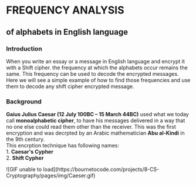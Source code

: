 <h1>FREQUENCY ANALYSIS</h1>
<h2>of alphabets in English language</h2>
<h3>Introduction</h3>
When you write an essay or a message in English language and encrypt it with a Shift cipher. the frequency at which the alphabets occur remains the same. This frequency can be used to decode the encrypted messages. Here we will see a simple example of how to find those frequencies and use them to decode any shift cipher encrypted message.
<h3>Background</h3>
<p><b>Gaius Julius Caesar (12 July 100BC – 15 March 44BC)</b> used what we today call <b>monoalphabetic cipher</b>, to have his messages delivered in a way that no one else could read them other than the receiver. This was the first encryption and was decrpted by an Arabic mathematician <b>Abu al-Kindi</b> in the 9th century.<br>
This encrption technique has following names:<br>
1. <b>Caesar's Cypher</b> <br>
2. <b>Shift Cypher</b> <br>
</p>
![GIF unable to load](https://bournetocode.com/projects/8-CS-Cryptography/pages/img/Caeser.gif)
